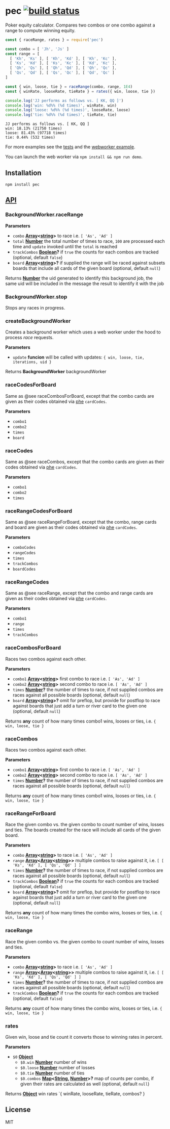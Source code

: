 # pec [![build status](https://secure.travis-ci.org/thlorenz/pec.svg)](http://travis-ci.org/thlorenz/pec)

Poker equity calculator. Compares two combos or one combo against a range to compute winning equity.

```js
const { raceRange, rates } = require('pec')

const combo = [ 'Jh', 'Js' ]
const range = [
  [ 'Kh', 'Ks' ], [ 'Kh', 'Kd' ], [ 'Kh', 'Kc' ],
  [ 'Ks', 'Kd' ], [ 'Ks', 'Kc' ], [ 'Kd', 'Kc' ],
  [ 'Qh', 'Qs' ], [ 'Qh', 'Qd' ], [ 'Qh', 'Qc' ],
  [ 'Qs', 'Qd' ], [ 'Qs', 'Qc' ], [ 'Qd', 'Qc' ]
]

const { win, loose, tie } = raceRange(combo, range, 1E4)
const { winRate, looseRate, tieRate } = rates({ win, loose, tie })

console.log('JJ performs as follows vs. [ KK, QQ ]')
console.log('win: %d%% (%d times)', winRate, win)
console.log('loose: %d%% (%d times)', looseRate, loose)
console.log('tie: %d%% (%d times)', tieRate, tie)
```

    JJ performs as follows vs. [ KK, QQ ]
    win: 18.13% (21750 times)
    loose: 81.43% (97718 times)
    tie: 0.44% (532 times)

For more examples see the [tests](test/pec.single.js) and the [webworker example](examples/webworker.js).

You can launch the web worker via `npm install && npm run demo`.

## Installation

    npm install pec

## [API](https://thlorenz.github.io/pec)

<!-- Generated by documentation.js. Update this documentation by updating the source code. -->

### BackgroundWorker.raceRange

**Parameters**

-   `combo` **[Array](https://developer.mozilla.org/en-US/docs/Web/JavaScript/Reference/Global_Objects/Array)&lt;[string](https://developer.mozilla.org/en-US/docs/Web/JavaScript/Reference/Global_Objects/String)>** to race i.e. `[ 'As', 'Ad' ]`
-   `total` **[Number](https://developer.mozilla.org/en-US/docs/Web/JavaScript/Reference/Global_Objects/Number)** the total number of times to race, `100` are processed
    each time and `update` invoked until the `total` is reached
-   `trackCombos` **[Boolean](https://developer.mozilla.org/en-US/docs/Web/JavaScript/Reference/Global_Objects/Boolean)?** if `true` the counts for each combos are tracked (optional, default `false`)
-   `board` **[Array](https://developer.mozilla.org/en-US/docs/Web/JavaScript/Reference/Global_Objects/Array)&lt;[string](https://developer.mozilla.org/en-US/docs/Web/JavaScript/Reference/Global_Objects/String)>?** if supplied the range will be raced
    against subsets boards that include all cards of the given board (optional, default `null`)

Returns **[Number](https://developer.mozilla.org/en-US/docs/Web/JavaScript/Reference/Global_Objects/Number)** the uid generated to identify this background job,
the same uid will be included in the message the result to identify it with the job

### BackgroundWorker.stop

Stops any races in progress.

### createBackgroundWorker

Creates a background worker which uses a web worker
under the hood to process _race_ requests.

**Parameters**

-   `update` **funcion** will be called with updates: `{ win, loose, tie, iterations, uid }`

Returns **BackgroundWorker** backgroundWorker

### raceCodesForBoard

Same as @see raceCombosForBoard, except that the combo cards are given
as their codes obtained via [phe](https://github.com/thlorenz/phe) `cardCodes`.

**Parameters**

-   `combo1`  
-   `combo2`  
-   `times`  
-   `board`  

### raceCodes

Same as @see raceCombos, except that the combo cards are given
as their codes obtained via [phe](https://github.com/thlorenz/phe) `cardCodes`.

**Parameters**

-   `combo1`  
-   `combo2`  
-   `times`  

### raceRangeCodesForBoard

Same as @see raceRangeForBoard, except that the combo, range cards and board are given
as their codes obtained via [phe](https://github.com/thlorenz/phe) `cardCodes`.

**Parameters**

-   `comboCodes`  
-   `rangeCodes`  
-   `times`  
-   `trackCombos`  
-   `boardCodes`  

### raceRangeCodes

Same as @see raceRange, except that the combo and range cards are given
as their codes obtained via [phe](https://github.com/thlorenz/phe) `cardCodes`.

**Parameters**

-   `combo1`  
-   `range`  
-   `times`  
-   `trackCombos`  

### raceCombosForBoard

Races two combos against each other.

**Parameters**

-   `combo1` **[Array](https://developer.mozilla.org/en-US/docs/Web/JavaScript/Reference/Global_Objects/Array)&lt;[string](https://developer.mozilla.org/en-US/docs/Web/JavaScript/Reference/Global_Objects/String)>** first combo to race i.e. `[ 'As', 'Ad' ]`
-   `combo2` **[Array](https://developer.mozilla.org/en-US/docs/Web/JavaScript/Reference/Global_Objects/Array)&lt;[string](https://developer.mozilla.org/en-US/docs/Web/JavaScript/Reference/Global_Objects/String)>** second combo to race i.e. `[ 'As', 'Ad' ]`
-   `times` **[Number](https://developer.mozilla.org/en-US/docs/Web/JavaScript/Reference/Global_Objects/Number)?** the number of times to race, if not supplied combos are races against all possible boards (optional, default `null`)
-   `board` **[Array](https://developer.mozilla.org/en-US/docs/Web/JavaScript/Reference/Global_Objects/Array)&lt;[string](https://developer.mozilla.org/en-US/docs/Web/JavaScript/Reference/Global_Objects/String)>?** omit for preflop, but provide for
    postflop to race against boards that just add a turn or river card to the given one (optional, default `null`)

Returns **any** count of how many times combo1 wins, looses or ties, i.e. `{ win, loose, tie }`

### raceCombos

Races two combos against each other.

**Parameters**

-   `combo1` **[Array](https://developer.mozilla.org/en-US/docs/Web/JavaScript/Reference/Global_Objects/Array)&lt;[string](https://developer.mozilla.org/en-US/docs/Web/JavaScript/Reference/Global_Objects/String)>** first combo to race i.e. `[ 'As', 'Ad' ]`
-   `combo2` **[Array](https://developer.mozilla.org/en-US/docs/Web/JavaScript/Reference/Global_Objects/Array)&lt;[string](https://developer.mozilla.org/en-US/docs/Web/JavaScript/Reference/Global_Objects/String)>** second combo to race i.e. `[ 'As', 'Ad' ]`
-   `times` **[Number](https://developer.mozilla.org/en-US/docs/Web/JavaScript/Reference/Global_Objects/Number)?** the number of times to race, if not supplied combos are races against all possible boards (optional, default `null`)

Returns **any** count of how many times combo1 wins, looses or ties, i.e. `{ win, loose, tie }`

### raceRangeForBoard

Race the given combo vs. the given combo to count number of wins, losses and ties.
The boards created for the race will include all cards of the given board.

**Parameters**

-   `combo` **[Array](https://developer.mozilla.org/en-US/docs/Web/JavaScript/Reference/Global_Objects/Array)&lt;[string](https://developer.mozilla.org/en-US/docs/Web/JavaScript/Reference/Global_Objects/String)>** to race i.e. `[ 'As', 'Ad' ]`
-   `range` **[Array](https://developer.mozilla.org/en-US/docs/Web/JavaScript/Reference/Global_Objects/Array)&lt;[Array](https://developer.mozilla.org/en-US/docs/Web/JavaScript/Reference/Global_Objects/Array)&lt;[string](https://developer.mozilla.org/en-US/docs/Web/JavaScript/Reference/Global_Objects/String)>>** multiple combos to raise against it, i.e. `[ [ 'Ks', 'Kd' ], [ 'Qs', 'Qd' ] ]`
-   `times` **[Number](https://developer.mozilla.org/en-US/docs/Web/JavaScript/Reference/Global_Objects/Number)?** the number of times to race, if not supplied combos are races against all possible boards (optional, default `null`)
-   `trackCombos` **[Boolean](https://developer.mozilla.org/en-US/docs/Web/JavaScript/Reference/Global_Objects/Boolean)?** if `true` the counts for each combos are tracked (optional, default `false`)
-   `board` **[Array](https://developer.mozilla.org/en-US/docs/Web/JavaScript/Reference/Global_Objects/Array)&lt;[string](https://developer.mozilla.org/en-US/docs/Web/JavaScript/Reference/Global_Objects/String)>?** omit for preflop, but provide for
    postflop to race against boards that just add a turn or river card to the given one (optional, default `null`)

Returns **any** count of how many times the combo wins, looses or ties, i.e. `{ win, loose, tie }`

### raceRange

Race the given combo vs. the given combo to count number of wins, losses and ties.

**Parameters**

-   `combo` **[Array](https://developer.mozilla.org/en-US/docs/Web/JavaScript/Reference/Global_Objects/Array)&lt;[string](https://developer.mozilla.org/en-US/docs/Web/JavaScript/Reference/Global_Objects/String)>** to race i.e. `[ 'As', 'Ad' ]`
-   `range` **[Array](https://developer.mozilla.org/en-US/docs/Web/JavaScript/Reference/Global_Objects/Array)&lt;[Array](https://developer.mozilla.org/en-US/docs/Web/JavaScript/Reference/Global_Objects/Array)&lt;[string](https://developer.mozilla.org/en-US/docs/Web/JavaScript/Reference/Global_Objects/String)>>** multiple combos to raise against it, i.e. `[ [ 'Ks', 'Kd' ], [ 'Qs', 'Qd' ] ]`
-   `times` **[Number](https://developer.mozilla.org/en-US/docs/Web/JavaScript/Reference/Global_Objects/Number)?** the number of times to race, if not supplied combos are races against all possible boards (optional, default `null`)
-   `trackCombos` **[Boolean](https://developer.mozilla.org/en-US/docs/Web/JavaScript/Reference/Global_Objects/Boolean)?** if `true` the counts for each combos are tracked (optional, default `false`)

Returns **any** count of how many times the combo wins, looses or ties, i.e. `{ win, loose, tie }`

### rates

Given win, loose and tie count it converts those to winning rates
in percent.

**Parameters**

-   `$0` **[Object](https://developer.mozilla.org/en-US/docs/Web/JavaScript/Reference/Global_Objects/Object)** 
    -   `$0.win` **[Number](https://developer.mozilla.org/en-US/docs/Web/JavaScript/Reference/Global_Objects/Number)** number of wins
    -   `$0.loose` **[Number](https://developer.mozilla.org/en-US/docs/Web/JavaScript/Reference/Global_Objects/Number)** number of losses
    -   `$0.tie` **[Number](https://developer.mozilla.org/en-US/docs/Web/JavaScript/Reference/Global_Objects/Number)** number of ties
    -   `$0.combos` **[Map](https://developer.mozilla.org/en-US/docs/Web/JavaScript/Reference/Global_Objects/Map)&lt;[String](https://developer.mozilla.org/en-US/docs/Web/JavaScript/Reference/Global_Objects/String), [Number](https://developer.mozilla.org/en-US/docs/Web/JavaScript/Reference/Global_Objects/Number)>?** map of counts per combo,
        if given their rates are calculated as well (optional, default `null`)

Returns **[Object](https://developer.mozilla.org/en-US/docs/Web/JavaScript/Reference/Global_Objects/Object)** win rates \`{ winRate, looseRate, tieRate, combos? }

## License

MIT
